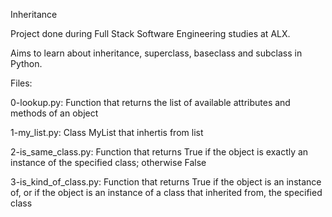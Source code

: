Inheritance

Project done during Full Stack Software Engineering studies at ALX.

Aims to learn about inheritance, superclass, baseclass and subclass in Python.

Files:

0-lookup.py: Function that returns the list of available attributes and methods of an object

1-my_list.py: Class MyList that inhertis from list

2-is_same_class.py: Function that returns True if the object is exactly an instance of the specified class;
otherwise False

3-is_kind_of_class.py: Function that returns True if the object is an instance of, or if the object is an instance
of a class that inherited from, the specified class


